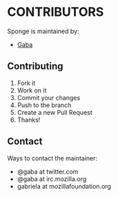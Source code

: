 # CONTRIBUTORS

Sponge is maintained by:

* [Gaba](https://github.com/gabelula)

## Contributing

1. Fork it
2. Work on it
3. Commit your changes
4. Push to the branch
5. Create a new Pull Request
6. Thanks!

## Contact

Ways to contact the maintainer:

- @gaba at twitter.com
- @gaba at irc.mozilla.org
- gabriela at mozillafoundation.org
